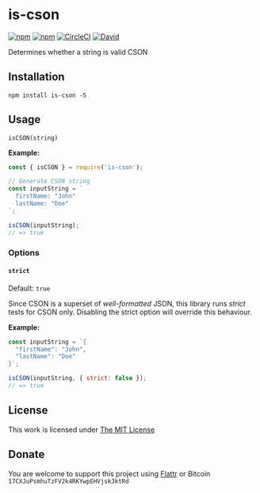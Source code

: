 # is-cson

[![npm](https://flat.badgen.net/npm/license/is-cson)](https://www.npmjs.org/package/is-cson)
[![npm](https://flat.badgen.net/npm/v/is-cson)](https://www.npmjs.org/package/is-cson)
[![CircleCI](https://flat.badgen.net/circleci/github/idleberg/node-is-cson)](https://circleci.com/gh/idleberg/node-is-cson)
[![David](https://flat.badgen.net/david/dep/idleberg/node-is-cson)](https://david-dm.org/idleberg/node-is-cson)

Determines whether a string is valid CSON

## Installation

`npm install is-cson -S`

## Usage

`isCSON(string)`

**Example:**

```js
const { isCSON } = require('is-cson');

// Generate CSON string
const inputString = `
  firstName: "John"
  lastName: "Doe"
`;

isCSON(inputString);
// => true
```

### Options

#### `strict`

Default: `true`  

Since CSON is a superset of *well-formatted* JSON, this library runs *strict* tests for CSON only. Disabling the strict option will override this behaviour.

**Example:**

```js
const inputString = `{
  "firstName": "John",
  "lastName": "Doe"
}`;

isCSON(inputString, { strict: false });
// => true
```

## License

This work is licensed under [The MIT License](https://opensource.org/licenses/MIT)

## Donate

You are welcome to support this project using [Flattr](https://flattr.com/submit/auto?user_id=idleberg&url=https://github.com/idleberg/node-is-cson) or Bitcoin `17CXJuPsmhuTzFV2k4RKYwpEHVjskJktRd`
